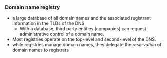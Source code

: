 
### Domain name registry
- a large database of all domain names and the associated registrant information in the TLDs of the DNS
	- With a database, third party entities (companies) can request administrative control of a domain name.
- Most registries operate on the top-level and second-level of the DNS.
- while registries manage domain names, they delegate the *reservation* of domain names to registrars